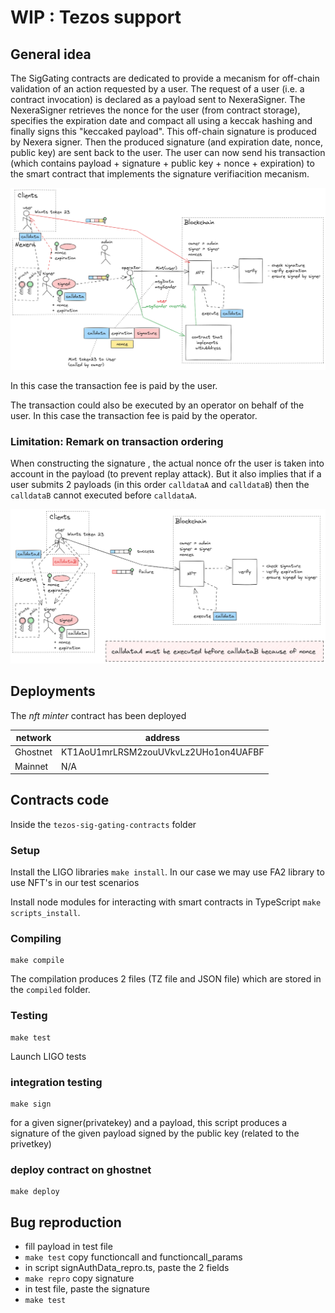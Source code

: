 # WIP : Tezos support


## General idea

The SigGating contracts are dedicated to provide a mecanism for off-chain validation of an action requested by a user. The request of a user (i.e. a contract invocation) is declared as a payload sent to NexeraSigner. The NexeraSigner retrieves the nonce for the user (from contract storage), specifies the expiration date  and compact all using a keccak hashing and finally signs this "keccaked payload". This off-chain signature is produced by Nexera signer.
Then the produced signature (and expiration date, nonce, public key) are sent back to the user. The user can now send his transaction (which contains payload + signature + public key + nonce + expiration) to the smart contract that implements the signature verifiacition mecanism. 


![](./pictures/nexera%20global%20workflow.png)

In this case the transaction fee is paid by the user.

The transaction could also be executed by an operator on behalf of the user. In this case the transaction fee is paid by the operator.


### Limitation: Remark on transaction ordering

When constructing the signature , the actual nonce ofr the user is taken into account in the payload (to prevent replay attack). But it also implies that if a user submits 2 payloads (in this order `calldataA` and `calldataB`) then the `calldataB` cannot executed before `calldataA`.

![](./pictures/nexera%20transaction%20ordering.png)


## Deployments

The *nft minter* contract has been deployed 

| network  | address                                 |
|----------|-----------------------------------------|
| Ghostnet | KT1AoU1mrLRSM2zouUVkvLz2UHo1on4UAFBF    |
| Mainnet  | N/A                                     |


## Contracts code

Inside the `tezos-sig-gating-contracts` folder

### Setup

Install the LIGO libraries `make install`. In our case we may use FA2 library to use NFT's in our test scenarios

Install node modules for interacting with smart contracts in TypeScript `make scripts_install`.

### Compiling
```
make compile
```
The compilation produces 2 files (TZ file and JSON file) which are  stored in the `compiled` folder.

### Testing
```
make test
```
Launch LIGO tests

### integration testing
```
make sign
```
for a given signer(privatekey) and a payload, this script produces a signature of the given payload signed by the public key (related to the privetkey) 

### deploy contract on ghostnet
```
make deploy
```

## Bug reproduction
- fill payload in test file
- `make test` copy functioncall and functioncall_params
- in script signAuthData_repro.ts, paste the 2 fields
- `make repro` copy signature
- in test file, paste the signature
- `make test`



